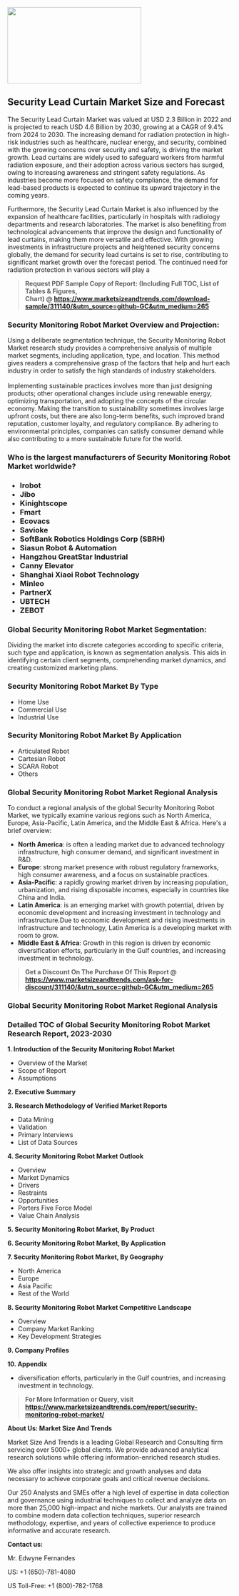 <p><img class="alignnone size-medium wp-image-20088" src="https://ffe5etoiles.com/wp-content/uploads/2024/12/MST1-300x171.png" alt="" width="300" height="171" /></p><h2>Security Lead Curtain Market Size and Forecast</h2><p>The Security Lead Curtain Market was valued at USD 2.3 Billion in 2022 and is projected to reach USD 4.6 Billion by 2030, growing at a CAGR of 9.4% from 2024 to 2030. The increasing demand for radiation protection in high-risk industries such as healthcare, nuclear energy, and security, combined with the growing concerns over security and safety, is driving the market growth. Lead curtains are widely used to safeguard workers from harmful radiation exposure, and their adoption across various sectors has surged, owing to increasing awareness and stringent safety regulations. As industries become more focused on safety compliance, the demand for lead-based products is expected to continue its upward trajectory in the coming years.</p><p>Furthermore, the Security Lead Curtain Market is also influenced by the expansion of healthcare facilities, particularly in hospitals with radiology departments and research laboratories. The market is also benefiting from technological advancements that improve the design and functionality of lead curtains, making them more versatile and effective. With growing investments in infrastructure projects and heightened security concerns globally, the demand for security lead curtains is set to rise, contributing to significant market growth over the forecast period. The continued need for radiation protection in various sectors will play a </p><blockquote id="" class=""><strong>Request PDF Sample Copy of Report: (Including Full TOC, List of Tables &amp; Figures, Chart)&nbsp;@&nbsp;<strong><a href="https://www.marketsizeandtrends.com/download-sample/311140/&utm_source=github-GC&utm_medium=265" target="_blank">https://www.marketsizeandtrends.com/download-sample/311140/&utm_source=github-GC&utm_medium=265</a></strong></strong></blockquote><h3 id="" class="">Security Monitoring Robot Market&nbsp;Overview and Projection:</h3><p id="" class="">Using a deliberate segmentation technique, the Security Monitoring Robot Market research study provides a comprehensive analysis of multiple market segments, including application, type, and location. This method gives readers a comprehensive grasp of the factors that help and hurt each industry in order to satisfy the high standards of industry stakeholders. <br /> <br />Implementing sustainable practices involves more than just designing products; other operational changes include using renewable energy, optimizing transportation, and adopting the concepts of the circular economy. Making the transition to sustainability sometimes involves large upfront costs, but there are also long-term benefits, such improved brand reputation, customer loyalty, and regulatory compliance. By adhering to environmental principles, companies can satisfy consumer demand while also contributing to a more sustainable future for the world.</p><h3 id="" class="">Who is the largest manufacturers of&nbsp;Security Monitoring Robot Market worldwide?</h3><h3 class=""><p><ul><li>Irobot </li><li> Jibo </li><li> Kinightscope </li><li> Fmart </li><li> Ecovacs </li><li> Savioke </li><li> SoftBank Robotics Holdings Corp (SBRH) </li><li> Siasun Robot & Automation </li><li> Hangzhou GreatStar Industrial </li><li> Canny Elevator </li><li> Shanghai Xiaoi Robot Technology </li><li> Minleo </li><li> PartnerX </li><li> UBTECH </li><li> ZEBOT</li></ul></p></h3><h3 id="" class="">Global&nbsp;Security Monitoring Robot Market Segmentation:</h3><p id="" class="">Dividing the market into discrete categories according to specific criteria, such type and application, is known as segmentation analysis. This aids in identifying certain client segments, comprehending market dynamics, and creating customized marketing plans.</p><h3 id="" class="">Security Monitoring Robot Market&nbsp;By Type</h3><p><p><ul><li>Home Use</li><li> Commercial Use</li><li> Industrial Use</p></li></ul></p></p><h3 id="" class="">Security Monitoring Robot Market&nbsp;By Application</h3><p class=""><p><ul><li>Articulated Robot</li><li> Cartesian Robot</li><li> SCARA Robot</li><li> Others</li></ul></p></p><h3 id="" class="">Global Security Monitoring Robot Market Regional Analysis</h3><p id="" class="">To conduct a regional analysis of the global Security Monitoring Robot Market, we typically examine various regions such as North America, Europe, Asia-Pacific, Latin America, and the Middle East &amp; Africa. Here's a brief overview:</p><ul><li><strong>North America</strong>: is often a leading market due to advanced technology infrastructure, high consumer demand, and significant investment in R&amp;D.</li><li><strong>Europe</strong>: strong market presence with robust regulatory frameworks, high consumer awareness, and a focus on sustainable practices.</li><li><strong>Asia-Pacific</strong>: a rapidly growing market driven by increasing population, urbanization, and rising disposable incomes, especially in countries like China and India.</li><li><strong>Latin America</strong>: is an emerging market with growth potential, driven by economic development and increasing investment in technology and infrastructure.Due to economic development and rising investments in infrastructure and technology, Latin America is a developing market with room to grow.</li><li><strong>Middle East &amp; Africa</strong>: Growth in this region is driven by economic diversification efforts, particularly in the Gulf countries, and increasing investment in technology.</li></ul><blockquote id="" class=""><strong>Get a Discount On The Purchase Of This Report @ <strong><a href="https://www.marketsizeandtrends.com/ask-for-discount/311140/&utm_source=github-GC&utm_medium=265" target="_blank">https://www.marketsizeandtrends.com/ask-for-discount/311140/&utm_source=github-GC&utm_medium=265</a></strong></strong></blockquote><h3 id="" class="">Global Security Monitoring Robot Market Regional Analysis</h3><h3 id="" class="">Detailed TOC of Global Security Monitoring Robot Market Research Report, 2023-2030</h3><p id="" class=""><strong>1. Introduction of the Security Monitoring Robot Market</strong></p><ul><li>Overview of the Market</li><li>Scope of Report</li><li>Assumptions</li></ul><p id="" class=""><strong>2. Executive Summary</strong></p><p id="" class=""><strong>3. Research Methodology of Verified Market Reports</strong></p><ul><li>Data Mining</li><li>Validation</li><li>Primary Interviews</li><li>List of Data Sources</li></ul><p id="" class=""><strong>4. Security Monitoring Robot Market Outlook</strong></p><ul><li>Overview</li><li>Market Dynamics</li><li>Drivers</li><li>Restraints</li><li>Opportunities</li><li>Porters Five Force Model</li><li>Value Chain Analysis</li></ul><p id="" class=""><strong>5. Security Monitoring Robot Market, By Product</strong></p><p id="" class=""><strong>6. Security Monitoring Robot Market, By Application</strong></p><p id="" class=""><strong>7. Security Monitoring Robot Market, By Geography</strong></p><ul><li>North America</li><li>Europe</li><li>Asia Pacific</li><li>Rest of the World</li></ul><p id="" class=""><strong>8. Security Monitoring Robot Market Competitive Landscape</strong></p><ul><li>Overview</li><li>Company Market Ranking</li><li>Key Development Strategies</li></ul><p id="" class=""><strong>9. Company Profiles</strong></p><p id="" class=""><strong>10. Appendix</strong></p><ul><li>diversification efforts, particularly in the Gulf countries, and increasing investment in technology.</li></ul><blockquote id="" class=""><strong>For More Information or Query, visit <strong><strong><a href="https://www.marketsizeandtrends.com/report/security-monitoring-robot-market/" target="_blank">https://www.marketsizeandtrends.com/report/security-monitoring-robot-market/</a></strong></strong></strong></blockquote><p id="" class=""><strong>About Us: Market Size And Trends</strong></p><p id="" class="">Market Size And Trends is a leading Global Research and Consulting firm servicing over 5000+ global clients. We provide advanced analytical research solutions while offering information-enriched research studies.</p><p id="" class="">We also offer insights into strategic and growth analyses and data necessary to achieve corporate goals and critical revenue decisions.</p><p id="" class="">Our 250 Analysts and SMEs offer a high level of expertise in data collection and governance using industrial techniques to collect and analyze data on more than 25,000 high-impact and niche markets. Our analysts are trained to combine modern data collection techniques, superior research methodology, expertise, and years of collective experience to produce informative and accurate research.</p><p id="" class=""><strong>Contact us:</strong></p><p id="" class="">Mr. Edwyne Fernandes</p><p id="" class="">US: +1 (650)-781-4080</p><p id="" class="">US Toll-Free: +1 (800)-782-1768</p>
